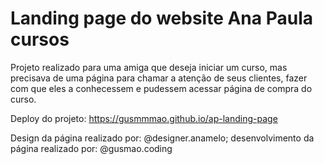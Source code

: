# Landing page do website Ana Paula cursos
Projeto realizado para uma amiga que deseja iniciar um curso, mas precisava de uma página para chamar a atenção de seus clientes, fazer com que eles a conhecessem e pudessem acessar página de compra do curso.

Deploy do projeto: https://gusmmmao.github.io/ap-landing-page

Design da página realizado por: @designer.anamelo; desenvolvimento da página realizado por: @gusmao.coding